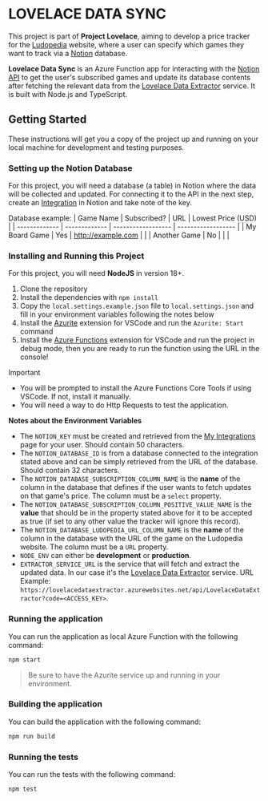 # LOVELACE DATA SYNC

This project is part of **Project Lovelace**, aiming to develop a price tracker for the [Ludopedia](https://ludopedia.com.br/) website, where a user can specify which games they want to track via a [Notion](https://www.notion.so) database.

**Lovelace Data Sync** is an Azure Function app for interacting with the [Notion API](https://developers.notion.com/) to get the user's subscribed games and update its database contents after fetching the relevant data from the [Lovelace Data Extractor](https://github.com/Project-Lovelace-HQ/lovelace-data-extractor) service. It is built with Node.js and TypeScript.

## Getting Started

These instructions will get you a copy of the project up and running on your local machine for development and testing purposes.

### Setting up the Notion Database

For this project, you will need a database (a table) in Notion where the data will be collected and updated. For connecting it to the API in the next step, create an [Integration](https://www.notion.so/my-integrations) in Notion and take note of the key.

Database example:
| Game Name     | Subscribed?   | URL                | Lowest Price (USD) |
| ------------- | ------------- | ------------------ | ------------------ |
| My Board Game | Yes           | http://example.com |                    |
| Another Game  | No            |                    |                    |

### Installing and Running this Project

For this project, you will need **NodeJS** in version 18+.

1. Clone the repository
2. Install the dependencies with `npm install`
3. Copy the `local.settings.example.json` file to `local.settings.json` and fill in your environment variables following the notes below
4. Install the [Azurite](https://marketplace.visualstudio.com/items?itemName=Azurite.azurite) extension for VSCode and run the `Azurite: Start` command
5. Install the [Azure Functions](https://marketplace.visualstudio.com/items?itemName=ms-azuretools.vscode-azurefunctions) extension for VSCode and run the project in debug mode, then you are ready to run the function using the URL in the console!

> [!IMPORTANT]
> - You will be prompted to install the Azure Functions Core Tools if using VSCode. If not, install it manually.
> - You will need a way to do Http Requests to test the application.

**Notes about the Environment Variables**

- The `NOTION_KEY` must be created and retrieved from the [My Integrations](https://www.notion.so/my-integrations) page for your user. Should contain 50 characters.
- The `NOTION_DATABASE_ID` is from a database connected to the integration stated above and can be simply retrieved from the URL of the database. Should contain 32 characters.
- The `NOTION_DATABASE_SUBSCRIPTION_COLUMN_NAME` is the **name** of the column in the database that defines if the user wants to fetch updates on that game's price. The column must be a `select` property.
- The `NOTION_DATABASE_SUBSCRIPTION_COLUMN_POSITIVE_VALUE_NAME` is the **value** that should be in the property stated above for it to be accepted as true (if set to any other value the tracker will ignore this record).
- The `NOTION_DATABASE_LUDOPEDIA_URL_COLUMN_NAME` is the **name** of the column in the database with the URL of the game on the Ludopedia website. The column must be a `URL` property.
- `NODE_ENV` can either be **development** or **production**.
- `EXTRACTOR_SERVICE_URL` is the service that will fetch and extract the updated data. In our case it's the [Lovelace Data Extractor](https://github.com/Project-Lovelace-HQ/lovelace-data-extractor) service. URL Example: `https://lovelacedataextractor.azurewebsites.net/api/LovelaceDataExtractor?code=<ACCESS_KEY>`.

### Running the application

You can run the application as local Azure Function with the following command:

```sh
npm start
```

> Be sure to have the Azurite service up and running in your environment.

### Building the application

You can build the application with the following command:

```sh
npm run build
```

### Running the tests

You can run the tests with the following command:

```sh
npm test
```
